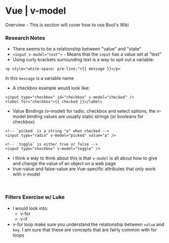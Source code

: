 # Vue | v-model

Overview - This is section will cover how to use Bool's Wiki

### Research Notes

- There seems to be a relationship between "value" and "state"
- `<input v-model="text">` - Means that the `input` has a value set at "text"
- Using curly brackets surrounding text is a way to spit out a variable: 
```
<p style="white-space: pre-line;">{{ message }}</p>
```
In this `message` is a variable name
- A checkbox example would look like:
```
<input type="checkbox" id="checkbox" v-model="checked" />
<label for="checkbox">{{ checked }}</label>
```
- Value Bindings (v-model) for radio, checkbox and select options, the v-model binding values are usually static strings (or booleans for checkbox)
```
<!-- `picked` is a string "a" when checked -->
<input type="radio" v-model="picked" value="a" />

<!-- `toggle` is either true or false -->
<input type="checkbox" v-model="toggle" />
```
- I think a way to think about this is that `v-model` is all about how to give and change the value of an object on a web page
- true-value and false-value are Vue-specific attributes that only work with v-model

<br>

### Filters Exercise w/ Luke

- I would look into: 
    - v-for
    - v-if
- v-for loop make sure you understand the relationship between `value` and `key`. I am sure that these are concepts that are fairly common with for loops